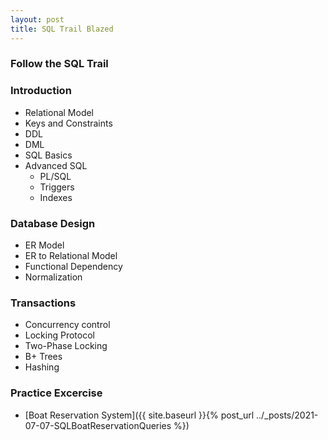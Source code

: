 ```yaml
---
layout: post
title: SQL Trail Blazed
---
```


### Follow the SQL Trail
### Introduction
* Relational Model
* Keys and Constraints
* DDL
* DML
* SQL Basics
* Advanced SQL
  * PL/SQL
  * Triggers
  * Indexes
  
### Database Design
* ER Model
* ER to Relational Model
* Functional Dependency
* Normalization

### Transactions
* Concurrency control
* Locking Protocol
* Two-Phase Locking
* B+ Trees
* Hashing

### Practice Excercise
* [Boat Reservation System]({{ site.baseurl }}{% post_url ../_posts/2021-07-07-SQLBoatReservationQueries %})

  
  


